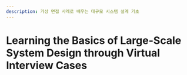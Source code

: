 ```yaml
---
description: 가상 면접 사례로 배우는 대규모 시스템 설계 기초
---
```


# Learning the Basics of Large-Scale System Design through Virtual Interview Cases

